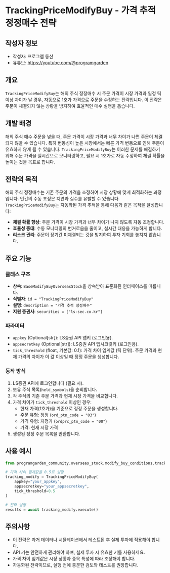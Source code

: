 # TrackingPriceModifyBuy - 가격 추적 정정매수 전략

## 작성자 정보

- 작성자: 프로그램 동산
- 유튜브: https://youtube.com/@programgarden

## 개요

`TrackingPriceModifyBuy`는 해외 주식 정정매수 시 주문 가격이 시장 가격과 일정 틱 이상 차이가 날 경우, 자동으로 1호가 가격으로 주문을 수정하는 전략입니다. 이 전략은 주문이 체결되지 않는 상황을 방지하여 효율적인 매수 실행을 돕습니다.

## 개발 배경

해외 주식 매수 주문을 넣을 때, 주문 가격이 시장 가격과 너무 차이가 나면 주문이 체결되지 않을 수 있습니다. 특히 변동성이 높은 시장에서는 빠른 가격 변동으로 인해 주문이 유효하지 않게 될 수 있습니다. `TrackingPriceModifyBuy`는 이러한 문제를 해결하기 위해 주문 가격을 실시간으로 모니터링하고, 필요 시 1호가로 자동 수정하여 체결 확률을 높이는 것을 목표로 합니다.

## 전략의 목적

해외 주식 정정매수는 기존 주문의 가격을 조정하여 시장 상황에 맞게 최적화하는 과정입니다. 인간의 수동 조정은 지연과 실수를 유발할 수 있습니다. `TrackingPriceModifyBuy`는 자동화된 가격 추적을 통해 다음과 같은 목적을 달성합니다:

- **체결 확률 향상**: 주문 가격이 시장 가격과 너무 차이가 나지 않도록 자동 조정합니다.
- **효율성 증대**: 수동 모니터링의 번거로움을 줄이고, 실시간 대응을 가능하게 합니다.
- **리스크 관리**: 주문이 장기간 미체결되는 것을 방지하여 투자 기회를 놓치지 않습니다.

## 주요 기능

### 클래스 구조
- **상속**: `BaseModifyBuyOverseasStock`을 상속받아 표준화된 인터페이스를 따릅니다.
- **식별자**: `id = "TrackingPriceModifyBuy"`
- **설명**: `description = "가격 추적 정정매수"`
- **지원 증권사**: `securities = ["ls-sec.co.kr"]`

### 파라미터
- `appkey` (Optional[str]): LS증권 API 앱키 (로그인용).
- `appsecretkey` (Optional[str]): LS증권 API 앱시크릿키 (로그인용).
- `tick_threshold` (float, 기본값: 0.1): 가격 차이 임계값 (틱 단위). 주문 가격과 현재 가격의 차이가 이 값 이상일 때 정정 주문을 생성합니다.

### 동작 방식
1. LS증권 API에 로그인합니다 (필요 시).
2. 보유 주식 목록(`held_symbols`)을 순회합니다.
3. 각 주식의 기존 주문 가격과 현재 시장 가격을 비교합니다.
4. 가격 차이가 `tick_threshold` 이상인 경우:
   - 현재 가격(1호가)을 기준으로 정정 주문을 생성합니다.
   - 주문 유형: 정정 (`ord_ptn_code = "03"`)
   - 가격 유형: 지정가 (`ordprc_ptn_code = "00"`)
   - 가격: 현재 시장 가격
5. 생성된 정정 주문 목록을 반환합니다.

## 사용 예시

```python
from programgarden_community.overseas_stock.modify_buy_conditions.tracking_price import TrackingPriceModifyBuy

# 가격 차이 임계값을 0.5로 설정
tracking_modify = TrackingPriceModifyBuy(
    appkey="your_appkey",
    appsecretkey="your_appsecretkey",
    tick_threshold=0.5
)

# 전략 실행
results = await tracking_modify.execute()
```

## 주의사항

- 이 전략은 과거 데이터나 시뮬레이션에서 테스트된 후 실제 투자에 적용해야 합니다.
- API 키는 안전하게 관리해야 하며, 실제 투자 시 유효한 키를 사용하세요.
- 가격 차이 임계값은 시장 상황과 종목 특성에 따라 조정해야 합니다.
- 자동화된 전략이므로, 실행 전에 충분한 검토와 테스트를 권장합니다.
